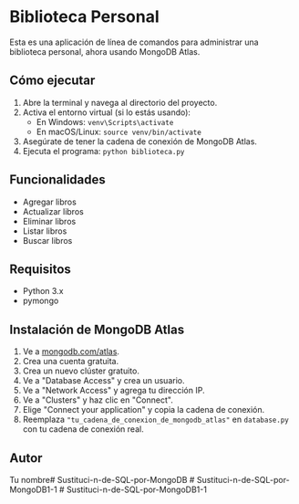 # Biblioteca Personal

Esta es una aplicación de línea de comandos para administrar una biblioteca personal, ahora usando MongoDB Atlas.

## Cómo ejecutar

1.  Abre la terminal y navega al directorio del proyecto.
2.  Activa el entorno virtual (si lo estás usando):
    * En Windows: `venv\Scripts\activate`
    * En macOS/Linux: `source venv/bin/activate`
3.  Asegúrate de tener la cadena de conexión de MongoDB Atlas.
4.  Ejecuta el programa: `python biblioteca.py`

## Funcionalidades

* Agregar libros
* Actualizar libros
* Eliminar libros
* Listar libros
* Buscar libros

## Requisitos

* Python 3.x
* pymongo

## Instalación de MongoDB Atlas

1.  Ve a [mongodb.com/atlas](https://www.mongodb.com/atlas/).
2.  Crea una cuenta gratuita.
3.  Crea un nuevo clúster gratuito.
4.  Ve a "Database Access" y crea un usuario.
5.  Ve a "Network Access" y agrega tu dirección IP.
6.  Ve a "Clusters" y haz clic en "Connect".
7.  Elige "Connect your application" y copia la cadena de conexión.
8.  Reemplaza `"tu_cadena_de_conexion_de_mongodb_atlas"` en `database.py` con tu cadena de conexión real.

## Autor

Tu nombre#   S u s t i t u c i - n - d e - S Q L - p o r - M o n g o D B  
 #   S u s t i t u c i - n - d e - S Q L - p o r - M o n g o D B 1 - 1  
 #   S u s t i t u c i - n - d e - S Q L - p o r - M o n g o D B 1 - 1  
 